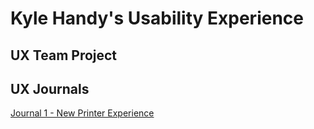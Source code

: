 # Kyle Handy's Usability Experience


## UX Team Project


## UX Journals

[Journal 1 - New Printer Experience](https://github.com/UsabilityEngineering/ux-portfolio-khandy7/blob/master/UX_Journal1/README.md)
